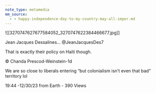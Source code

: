 ```yaml
---
note_type: metamedia
mm_source:
  - - happy-independence-day-to-my-country-may-all-imper.md
---
```


![[3270747627677584052_3270747622384466677.jpg]]

Jean Jacques Dessalines...
@JeanJacquesDes7

That is exactly their policy on Haiti
though.

© Chanda Prescod-Weinstein-1d

We are so close to liberals entering
“but colonialism isn’t even that
bad” territory lol

19:44 -12/30/23 from Earth - 390 Views


